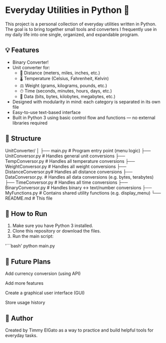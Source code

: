 # Everyday Utilities in Python 🧰

This project is a personal collection of everyday utilities written in Python.  
The goal is to bring together small tools and converters I frequently use in my daily life into one single, organized, and expandable program.

## 💡 Features

- Binary Converter!
- Unit converter for:
  - 📏 Distance (meters, miles, inches, etc.)
  - 🌡️ Temperature (Celsius, Fahrenheit, Kelvin)
  - ⚖️ Weight (grams, kilograms, pounds, etc.)
  - ⏱ Time (seconds, minutes, hours, days, etc.)
  - 💾 Data (bits, bytes, kilobytes, megabytes, etc.)
- Designed with modularity in mind: each category is separated in its own file
- Easy-to-use text-based interface
- Built in Python 3 using basic control flow and functions — no external libraries required

## 📁 Structure

UnitConverter/
│
├── main.py # Program entry point (menu logic)
├── UnitConversor.py # Handles general unit conversions
├── TempConversor.py # Handles all temperature conversions
├── WeightConversor.py # Handles all weight conversions
├── DistanceConversor.py# Handles all distance conversions
├── DataConversor.py. # Handles all data conversions (e.g. bytes, terabytes)
├── TimeConversor.py # Handles all time conversions
├── BinaryConversor.py # Handles binary <-> text/number conversions
├── MyFunctions.py # Contains shared utility functions (e.g. display_menu)
└── README.md # This file

## 🚀 How to Run

1. Make sure you have Python 3 installed.
2. Clone this repository or download the files.
3. Run the main script:

'```bash'
python main.py

## 🔧 Future Plans

Add currency conversion (using API)

Add more features

Create a graphical user interface (GUI)

Store usage history

## 👤 Author

Created by Timmy ElGato as a way to practice and build helpful tools for everyday tasks.
